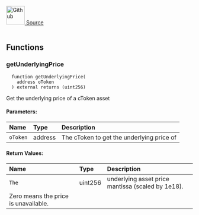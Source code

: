 <a href="https://github.com/AgentFi/agentfi-contracts/blob/main/contracts/interfaces/external/Orbit/IPriceOracle.sol"><img src="/img/github.svg" alt="Github" width="50px"/> Source</a><br/><br/>




## Functions
### getUnderlyingPrice
```solidity
  function getUnderlyingPrice(
    address oToken
  ) external returns (uint256)
```
Get the underlying price of a cToken asset


#### Parameters:
| Name | Type | Description                                                          |
| :--- | :--- | :------------------------------------------------------------------- |
| `oToken` | address | The cToken to get the underlying price of |

#### Return Values:
| Name                           | Type          | Description                                                                  |
| :----------------------------- | :------------ | :--------------------------------------------------------------------------- |
| `The` | uint256 | underlying asset price mantissa (scaled by 1e18).
 Zero means the price is unavailable. |

